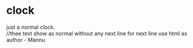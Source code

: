# clock
just a normal clock.<br>
//thee text show as normal without any next line for next line use html as <br>
author - Mannu 

